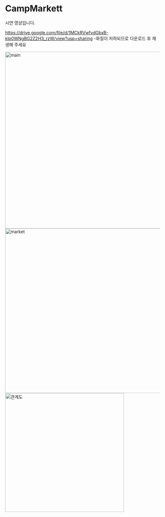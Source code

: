# CampMarkett
 
시연 영상입니다.

https://drive.google.com/file/d/1MCkRVwfvdGbxB-klp0WNgBG2Z2H3_rzW/view?usp=sharing
-화질이 저하되므로 다운로드 후 재생해 주세요

<img width="575" alt="main" src="https://user-images.githubusercontent.com/25758530/177305229-4e4849a2-7d08-42ec-a7a9-01880cc8e23f.PNG">
<img width="536" alt="market" src="https://user-images.githubusercontent.com/25758530/177305240-80726962-775a-46bd-865f-2dc3b87465e8.PNG">


<img width="387" alt="관계도" src="https://user-images.githubusercontent.com/25758530/177303549-b438ab51-fc50-4ebc-b4fe-63f751af72f7.PNG">

